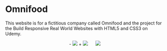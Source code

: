 # Omnifood
This website is for a fictitious company called Omnifood and the project for the Build Responsive Real World Websites with HTML5 and CSS3 on Udemy.

 </p>
  
  <p align="center">
 -    <img src="http://imgur.com/9K6nLhk.png" />
 +    <img src="http://imgur.com/hs3CbNZ.png" />
      <img src="http://imgur.com/7ENuy7x.png" />
      </p>
